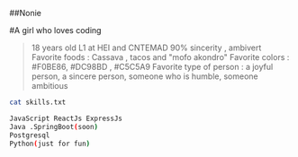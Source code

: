 ##Nonie

#A girl who loves coding

> 18 years old
> L1 at HEI and CNTEMAD
> 90% sincerity , ambivert
> Favorite foods : Cassava , tacos and "mofo akondro"
> Favorite colors : #F0BE86, #DC98BD , #C5C5A9
> Favorite type of person : a joyful person, a sincere person, someone who is humble, someone ambitious


```sh
cat skills.txt

JavaScript ReactJs ExpressJs
Java .SpringBoot(soon)
Postgresql
Python(just for fun)

```
